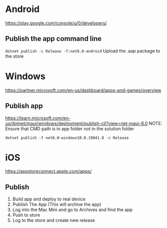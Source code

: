 
# Android

https://play.google.com/console/u/0/developers/

## Publish the app command line
`
dotnet publish -c Release -f:net8.0-android
`
Upload the .aap package to the store

# Windows
https://partner.microsoft.com/en-us/dashboard/apps-and-games/overview

## Publish app
https://learn.microsoft.com/en-us/dotnet/maui/windows/deployment/publish-cli?view=net-maui-8.0
NOTE: Ensure that CMD path is in app folder not in the solution folder

`
dotnet publish -f net8.0-windows10.0.19041.0 -c Release
`
# iOS
https://appstoreconnect.apple.com/apps/

## Publish

1. Build app and deploy to real device
2. Publish The App (This will archive the app)
3. Log into the Mac Mini and go to Archives and find the app
4. Push to store
5. Log to the store and create new release
		
		